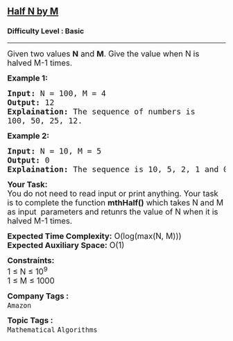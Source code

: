 <h2><a href="https://practice.geeksforgeeks.org/problems/geek-and-coffee-shop5721/1?page=4&difficulty[]=-1&status[]=solved&sortBy=submissions">Half N by M</a></h2><h3>Difficulty Level : Basic</h3><hr><div class="problems_problem_content__Xm_eO"><p><span style="font-size:18px">Given two values <strong>N</strong> and <strong>M</strong>. Give the value when N is halved M-1 times.</span></p>

<p><strong><span style="font-size:18px">Example&nbsp;1:</span></strong></p>

<pre><span style="font-size:18px"><strong>Input:</strong> N = 100, M = 4
<strong>Output:</strong> 12
<strong>Explaination:</strong> The sequence of numbers is 
100, 50, 25, 12.</span></pre>

<p><strong><span style="font-size:18px">Example 2:</span></strong></p>

<pre><span style="font-size:18px"><strong>Input:</strong> N = 10, M = 5
<strong>Output:</strong> 0
<strong>Explaination:</strong> The sequence is 10, 5, 2, 1 and 0.</span></pre>

<p><span style="font-size:18px"><strong>Your Task:</strong><br>
You do not need to read input or print anything. Your task is to complete the function <strong>mthHalf()</strong> which takes N and M as input&nbsp; parameters and retunrs the value of N when it is halved M-1 times.</span></p>

<p><span style="font-size:18px"><strong>Expected Time Complexity:</strong> O(log(max(N, M)))<br>
<strong>Expected Auxiliary Space:</strong> O(1)</span></p>

<p><span style="font-size:18px"><strong>Constraints:</strong><br>
1 ≤ N ≤ 10<sup>9</sup><br>
1 ≤&nbsp;M ≤ 1000</span></p>
</div><p><span style=font-size:18px><strong>Company Tags : </strong><br><code>Amazon</code>&nbsp;<br><p><span style=font-size:18px><strong>Topic Tags : </strong><br><code>Mathematical</code>&nbsp;<code>Algorithms</code>&nbsp;